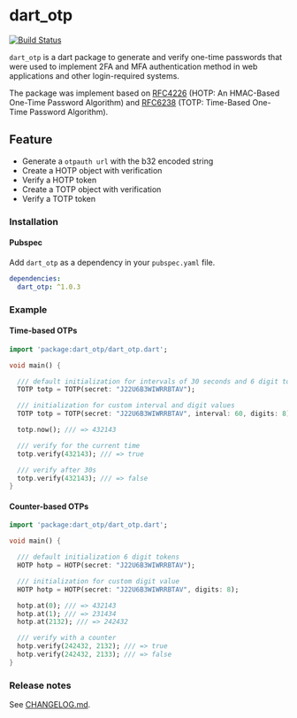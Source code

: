 # dart_otp

[![Build Status](https://travis-ci.org/BrunoMiguens/dart_otp.svg?branch=master)](https://travis-ci.org/BrunoMiguens/dart_otp)

`dart_otp` is a dart package to generate and verify one-time passwords that were used to implement 2FA and MFA authentication method in web applications and other login-required systems.

The package was implement based on [RFC4226](https://tools.ietf.org/html/rfc4226) (HOTP: An HMAC-Based One-Time Password Algorithm) and [RFC6238](https://tools.ietf.org/html/rfc6238) (TOTP: Time-Based One-Time Password Algorithm).

## Feature

* Generate a `otpauth url` with the b32 encoded string
* Create a HOTP object with verification
* Verify a HOTP token
* Create a TOTP object with verification
* Verify a TOTP token

### Installation

#### Pubspec

Add `dart_otp` as a dependency in your `pubspec.yaml` file.

```yaml
dependencies:
  dart_otp: ^1.0.3
```

### Example

#### Time-based OTPs

```dart
import 'package:dart_otp/dart_otp.dart';

void main() {

  /// default initialization for intervals of 30 seconds and 6 digit tokens
  TOTP totp = TOTP(secret: "J22U6B3WIWRRBTAV");

  /// initialization for custom interval and digit values
  TOTP totp = TOTP(secret: "J22U6B3WIWRRBTAV", interval: 60, digits: 8);

  totp.now(); /// => 432143

  /// verify for the current time
  totp.verify(432143); /// => true

  /// verify after 30s
  totp.verify(432143); /// => false
}
```

#### Counter-based OTPs

```dart
import 'package:dart_otp/dart_otp.dart';

void main() {

  /// default initialization 6 digit tokens
  HOTP hotp = HOTP(secret: "J22U6B3WIWRRBTAV");

  /// initialization for custom digit value
  HOTP hotp = HOTP(secret: "J22U6B3WIWRRBTAV", digits: 8);

  hotp.at(0); /// => 432143
  hotp.at(1); /// => 231434
  hotp.at(2132); /// => 242432

  /// verify with a counter
  hotp.verify(242432, 2132); /// => true
  hotp.verify(242432, 2133); /// => false
}
```

### Release notes

See [CHANGELOG.md](./CHANGELOG.md).
